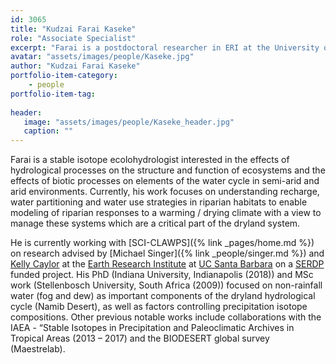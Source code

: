 ```yaml
---
id: 3065
title: "Kudzai Farai Kaseke"
role: "Associate Specialist"
excerpt: "Farai is a postdoctoral researcher in ERI at the University of California Santa Barbara (UCSB)."
avatar: "assets/images/people/Kaseke.jpg"
author: "Kudzai Farai Kaseke"
portfolio-item-category:
    - people
portfolio-item-tag:
    
header:
   image: "assets/images/people/Kaseke_header.jpg"
   caption: ""
---
```


Farai is a stable isotope ecolohydrologist interested in the effects of hydrological processes on the structure and function of ecosystems and the effects of biotic processes on elements of the water cycle in semi-arid and arid environments. Currently, his work focuses on understanding recharge, water partitioning and water use strategies in riparian habitats to enable modeling of riparian responses to a warming / drying climate with a view to manage these systems which are a critical part of the dryland system. 

He is currently working with [SCI-CLAWPS]({% link _pages/home.md %}) on research advised by [Michael Singer]({% link _people/singer.md %}) and [Kelly Caylor](http://caylor.eri.ucsb.edu/people/caylor/) at the [Earth Research Institute](https://www.eri.ucsb.edu/) at [UC Santa Barbara](https://www.ucsb.edu/) on a [SERDP](https://www.serdp-estcp.org/) funded project. His PhD (Indiana University, Indianapolis (2018)) and MSc work (Stellenbosch University, South Africa (2009)) focused on non-rainfall water (fog and dew) as important components of the dryland hydrological cycle (Namib Desert), as well as factors controlling precipitation isotope compositions. Other previous notable works include collaborations with the IAEA - “Stable Isotopes in Precipitation and Paleoclimatic Archives in Tropical Areas (2013 – 2017) and the BIODESERT global survey (Maestrelab).

